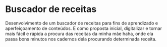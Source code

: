 # Buscador de receitas

Desenvolvimento de um buscador de receitas para fins de aprendizado e aperfeiçoamento de conteúdos. E como proposta inicial, digitalizar e tornar mais fácil e rápida a procura das receitas da minha mãe haha, onde ela passa bons minutos nos cadernos dela procurando determinada receita.
